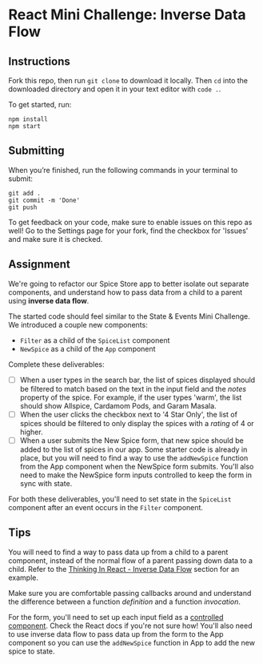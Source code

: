 # React Mini Challenge: Inverse Data Flow

## Instructions

Fork this repo, then run `git clone` to download it locally. Then `cd` into the downloaded directory and open it in your text editor with `code .`.

To get started, run:

```
npm install
npm start
```

## Submitting

When you’re finished, run the following commands in your terminal to submit:

```
git add .
git commit -m 'Done'
git push
```

To get feedback on your code, make sure to enable issues on this repo as well! Go to the Settings page for your fork, find the checkbox for 'Issues' and make sure it is checked.

## Assignment

We're going to refactor our Spice Store app to better isolate out separate components, and understand how to pass data from a child to a parent using **inverse data flow**.

The started code should feel similar to the State & Events Mini Challenge. We introduced a couple new components:
- `Filter` as a child of the `SpiceList` component
- `NewSpice` as a child of the `App` component

Complete these deliverables:

- [ ] When a user types in the search bar, the list of spices displayed should be filtered to match based on the text in the input field and the *notes* property of the spice. For example, if the user types 'warm', the list should show Allspice, Cardamom Pods, and Garam Masala.
- [ ] When the user clicks the checkbox next to '4 Star Only', the list of spices should be filtered to only display the spices with a *rating* of 4 or higher.
- [ ] When a user submits the New Spice form, that new spice should be added to the list of spices in our app. Some starter code is already in place, but you will need to find a way to use the `addNewSpice` function from the App component when the NewSpice form submits. You'll also need to make the NewSpice form inputs controlled to keep the form in sync with state.

For both these deliverables, you'll need to set state in the `SpiceList` component after an event occurs in the `Filter` component.

## Tips
You will need to find a way to pass data up from a child to a parent component, instead of the normal flow of a parent passing down data to a child. Refer to the [Thinking In React - Inverse Data Flow](https://reactjs.org/docs/thinking-in-react.html#step-5-add-inverse-data-flow) section for an example.

Make sure you are comfortable passing callbacks around and understand the difference between a function *definition* and a function *invocation*.

For the form, you'll need to set up each input field as a [controlled component](https://reactjs.org/docs/forms.html#controlled-components). Check the React docs if you're not sure how! You'll also need to use inverse data flow to pass data up from the form to the App component so you can use the `addNewSpice` function in App to add the new spice to state.